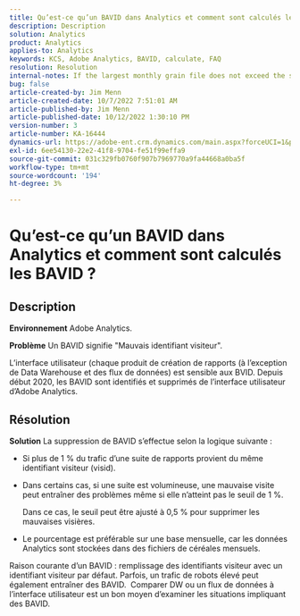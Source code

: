 ```yaml
---
title: Qu’est-ce qu’un BAVID dans Analytics et comment sont calculés les BAVID ?
description: Description
solution: Analytics
product: Analytics
applies-to: Analytics
keywords: KCS, Adobe Analytics, BAVID, calculate, FAQ
resolution: Resolution
internal-notes: If the largest monthly grain file does not exceed the size threshold (250MB default), we do not examine the suite for bad visids.
bug: false
article-created-by: Jim Menn
article-created-date: 10/7/2022 7:51:01 AM
article-published-by: Jim Menn
article-published-date: 10/12/2022 1:30:10 PM
version-number: 3
article-number: KA-16444
dynamics-url: https://adobe-ent.crm.dynamics.com/main.aspx?forceUCI=1&pagetype=entityrecord&etn=knowledgearticle&id=83dccec7-1446-ed11-bba1-000d3a3064b8
exl-id: 6ee54130-22e2-41f8-9704-fe51f99effa9
source-git-commit: 031c329fb0760f907b7969770a9fa44668a0ba5f
workflow-type: tm+mt
source-wordcount: '194'
ht-degree: 3%

---
```


# Qu’est-ce qu’un BAVID dans Analytics et comment sont calculés les BAVID ?

## Description


<b>Environnement</b>
Adobe Analytics.

<b>Problème</b>
Un BAVID signifie &quot;Mauvais identifiant visiteur&quot;.

L’interface utilisateur (chaque produit de création de rapports (à l’exception de Data Warehouse et des flux de données) est sensible aux BVID.
Depuis début 2020, les BAVID sont identifiés et supprimés de l’interface utilisateur d’Adobe Analytics.






## Résolution


<b>Solution</b>
La suppression de BAVID s’effectue selon la logique suivante :

- Si plus de 1 % du trafic d’une suite de rapports provient du même identifiant visiteur (visid).
- Dans certains cas, si une suite est volumineuse, une mauvaise visite peut entraîner des problèmes même si elle n’atteint pas le seuil de 1 %.

  Dans ce cas, le seuil peut être ajusté à 0,5 % pour supprimer les mauvaises visières.
- Le pourcentage est préférable sur une base mensuelle, car les données Analytics sont stockées dans des fichiers de céréales mensuels.


Raison courante d’un BAVID : remplissage des identifiants visiteur avec un identifiant visiteur par défaut. Parfois, un trafic de robots élevé peut également entraîner des BAVID. 
Comparer DW ou un flux de données à l’interface utilisateur est un bon moyen d’examiner les situations impliquant des BAVID.
